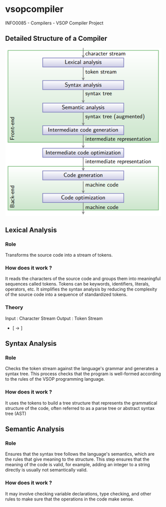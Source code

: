 # vsopcompiler
INFO0085 - Compilers - VSOP Compiler Project

## Detailed Structure of a Compiler

![Local Image](images/structure-of-a-compiler.png)

## Lexical Analysis
### Role
Transforms the source code into a stream of tokens.
### How does it work ?
It reads the characters of the source code and groups them into meaningful sequences called tokens.
Tokens can be keywords, identifiers, literals, operators, etc.
It simplifies the syntax analysis by reducing the complexity of the source code into a sequence of standardized tokens.
### Theory
Input : Character Stream
Output : Token Stream
- [ -> ]

## Syntax Analysis
### Role
Checks the token stream against the language's grammar and generates a syntax tree.
This process checks that the program is well-formed according to the rules of the VSOP programming language.
### How does it work ?
It uses the tokens to build a tree structure that represents the grammatical structure of the code, often referred to as a parse tree or abstract syntax tree (AST)

## Semantic Analysis
### Role
Ensures that the syntax tree follows the language's semantics, which are the rules that give meaning to the structure.
This step ensures that the meaning of the code is valid, for example, adding an integer to a string directly is usually not semantically valid.
### How does it work ?
It may involve checking variable declarations, type checking, and other rules to make sure that the operations in the code make sense.
